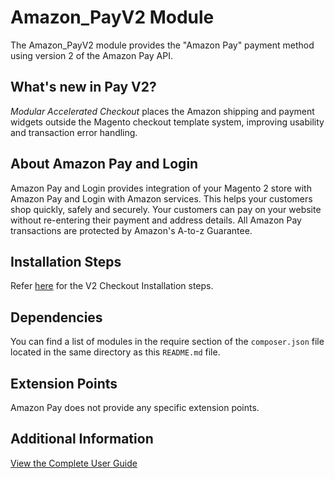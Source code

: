 # Amazon_PayV2 Module

The Amazon_PayV2 module provides the "Amazon Pay" payment method using version 2 of the Amazon Pay API.

## What's new in Pay V2?

*Modular Accelerated Checkout* places the Amazon shipping and payment widgets outside the Magento checkout 
template system, improving usability and transaction error handling.  

## About Amazon Pay and Login

Amazon Pay and Login provides integration of your Magento 2 store with Amazon Pay and Login 
with Amazon services. This helps your customers shop quickly, safely and securely. 
Your customers can pay on your website without re-entering their payment and address details. 
All Amazon Pay transactions are protected by Amazon's A-to-z Guarantee.

## Installation Steps

Refer [here](https://gist.github.com/tarishah/9b12146925eb9b5dbe5a1a3936b9b382) for the V2 Checkout Installation steps.

## Dependencies

You can find a list of modules in the require section of the `composer.json` file located in the
same directory as this `README.md` file.

## Extension Points

Amazon Pay does not provide any specific extension points.

## Additional Information

[View the Complete User Guide](https://amzn.github.io/amazon-payments-magento-2-plugin/)

